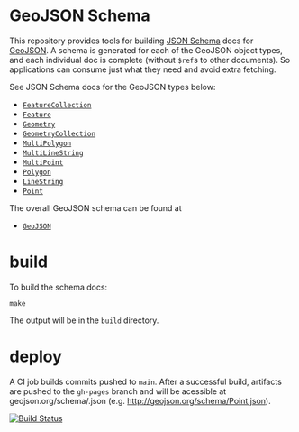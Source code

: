 # GeoJSON Schema

This repository provides tools for building [JSON Schema](http://json-schema.org/) docs for [GeoJSON](http://geojson.org/).  A schema is generated for each of the GeoJSON object types, and each individual doc is complete (without `$ref`s to other documents).  So applications can consume just what they need and avoid extra fetching.

See JSON Schema docs for the GeoJSON types below:
 * [`FeatureCollection`](http://geojson.org/schema/FeatureCollection.json)
 * [`Feature`](http://geojson.org/schema/Feature.json)
 * [`Geometry`](http://geojson.org/schema/Geometry.json)
 * [`GeometryCollection`](http://geojson.org/schema/GeometryCollection.json)
 * [`MultiPolygon`](http://geojson.org/schema/MultiPolygon.json)
 * [`MultiLineString`](http://geojson.org/schema/MultiLineString.json)
 * [`MultiPoint`](http://geojson.org/schema/MultiPoint.json)
 * [`Polygon`](http://geojson.org/schema/Polygon.json)
 * [`LineString`](http://geojson.org/schema/LineString.json)
 * [`Point`](http://geojson.org/schema/Point.json)

The overall GeoJSON schema can be found at
 * [`GeoJSON`](http://geojson.org/schema/GeoJSON.json)

# build

To build the schema docs:

    make

The output will be in the `build` directory.

# deploy

A CI job builds commits pushed to `main`.  After a successful build, artifacts are pushed to the `gh-pages` branch and will be acessible at geojson.org/schema/<name>.json (e.g. http://geojson.org/schema/Point.json).

[![Build Status](https://github.com/geojson/schema/workflows/Deploy/badge.svg)](https://github.com/geojson/schema/actions?workflow=Deploy)
